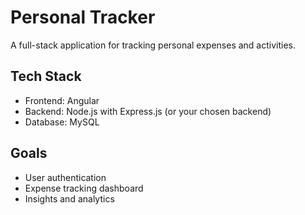 # Personal Tracker
A full-stack application for tracking personal expenses and activities.
## Tech Stack
- Frontend: Angular
- Backend: Node.js with Express.js (or your chosen backend)
- Database: MySQL
## Goals
- User authentication
- Expense tracking dashboard
- Insights and analytics

